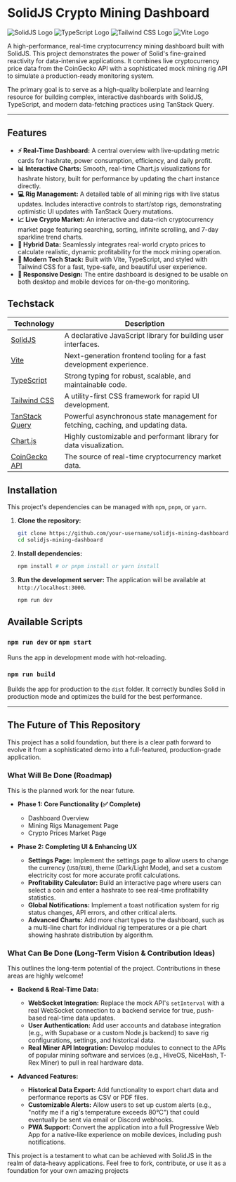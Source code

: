 # SolidJS Crypto Mining Dashboard

![SolidJS Logo](https://img.shields.io/badge/SolidJS-2C4F7C?style=for-the-badge&logo=solid&logoColor=white) ![TypeScript Logo](https://img.shields.io/badge/TypeScript-3178C6?style=for-the-badge&logo=typescript&logoColor=white) ![Tailwind CSS Logo](https://img.shields.io/badge/Tailwind_CSS-06B6D4?style=for-the-badge&logo=tailwindcss&logoColor=white) ![Vite Logo](https://img.shields.io/badge/Vite-646CFF?style=for-the-badge&logo=vite&logoColor=white)

A high-performance, real-time cryptocurrency mining dashboard built with SolidJS. This project demonstrates the power of Solid's fine-grained reactivity for data-intensive applications. It combines live cryptocurrency price data from the CoinGecko API with a sophisticated mock mining rig API to simulate a production-ready monitoring system.

The primary goal is to serve as a high-quality boilerplate and learning resource for building complex, interactive dashboards with SolidJS, TypeScript, and modern data-fetching practices using TanStack Query.


---

## Features

*   **⚡ Real-Time Dashboard:** A central overview with live-updating metric cards for hashrate, power consumption, efficiency, and daily profit.
*   **📊 Interactive Charts:** Smooth, real-time Chart.js visualizations for hashrate history, built for performance by updating the chart instance directly.
*   **💻 Rig Management:** A detailed table of all mining rigs with live status updates. Includes interactive controls to start/stop rigs, demonstrating optimistic UI updates with TanStack Query mutations.
*   **📈 Live Crypto Market:** An interactive and data-rich cryptocurrency market page featuring searching, sorting, infinite scrolling, and 7-day sparkline trend charts.
*   **🔗 Hybrid Data:** Seamlessly integrates real-world crypto prices to calculate realistic, dynamic profitability for the mock mining operation.
*   **🚀 Modern Tech Stack:** Built with Vite, TypeScript, and styled with Tailwind CSS for a fast, type-safe, and beautiful user experience.
*   **📱 Responsive Design:** The entire dashboard is designed to be usable on both desktop and mobile devices for on-the-go monitoring.

## Techstack

| Technology                                                 | Description                                                                 |
| ---------------------------------------------------------- | --------------------------------------------------------------------------- |
| [SolidJS](https://www.solidjs.com/)                        | A declarative JavaScript library for building user interfaces.              |
| [Vite](https://vitejs.dev/)                                | Next-generation frontend tooling for a fast development experience.         |
| [TypeScript](https://www.typescriptlang.org/)              | Strong typing for robust, scalable, and maintainable code.                  |
| [Tailwind CSS](https://tailwindcss.com/)                   | A utility-first CSS framework for rapid UI development.                     |
| [TanStack Query](https://tanstack.com/query/latest)        | Powerful asynchronous state management for fetching, caching, and updating data. |
| [Chart.js](https://www.chartjs.org/)                       | Highly customizable and performant library for data visualization.          |
| [CoinGecko API](https://www.coingecko.com/en/api)          | The source of real-time cryptocurrency market data.                         |

## Installation

This project's dependencies can be managed with `npm`, `pnpm`, or `yarn`.

1.  **Clone the repository:**
    ```bash
    git clone https://github.com/your-username/solidjs-mining-dashboard.git
    cd solidjs-mining-dashboard
    ```

2.  **Install dependencies:**
    ```bash
    npm install # or pnpm install or yarn install
    ```

3.  **Run the development server:**
    The application will be available at `http://localhost:3000`.
    ```bash
    npm run dev
    ```

## Available Scripts

### `npm run dev` or `npm start`

Runs the app in development mode with hot-reloading.

### `npm run build`

Builds the app for production to the `dist` folder. It correctly bundles Solid in production mode and optimizes the build for the best performance.

---

## The Future of This Repository

This project has a solid foundation, but there is a clear path forward to evolve it from a sophisticated demo into a full-featured, production-grade application.

### What Will Be Done (Roadmap)

This is the planned work for the near future.

*   **Phase 1: Core Functionality (✅ Complete)**
    *   Dashboard Overview
    *   Mining Rigs Management Page
    *   Crypto Prices Market Page

*   **Phase 2: Completing UI & Enhancing UX**
    *   **Settings Page:** Implement the settings page to allow users to change the currency (`USD`/`EUR`), theme (Dark/Light Mode), and set a custom electricity cost for more accurate profit calculations.
    *   **Profitability Calculator:** Build an interactive page where users can select a coin and enter a hashrate to see real-time profitability statistics.
    *   **Global Notifications:** Implement a toast notification system for rig status changes, API errors, and other critical alerts.
    *   **Advanced Charts:** Add more chart types to the dashboard, such as a multi-line chart for individual rig temperatures or a pie chart showing hashrate distribution by algorithm.

### What Can Be Done (Long-Term Vision & Contribution Ideas)

This outlines the long-term potential of the project. Contributions in these areas are highly welcome!

*   **Backend & Real-Time Data:**
    *   **WebSocket Integration:** Replace the mock API's `setInterval` with a real WebSocket connection to a backend service for true, push-based real-time data updates.
    *   **User Authentication:** Add user accounts and database integration (e.g., with Supabase or a custom Node.js backend) to save rig configurations, settings, and historical data.
    *   **Real Miner API Integration:** Develop modules to connect to the APIs of popular mining software and services (e.g., HiveOS, NiceHash, T-Rex Miner) to pull in real hardware data.

*   **Advanced Features:**
    *   **Historical Data Export:** Add functionality to export chart data and performance reports as CSV or PDF files.
    *   **Customizable Alerts:** Allow users to set up custom alerts (e.g., "notify me if a rig's temperature exceeds 80°C") that could eventually be sent via email or Discord webhooks.
    *   **PWA Support:** Convert the application into a full Progressive Web App for a native-like experience on mobile devices, including push notifications.

This project is a testament to what can be achieved with SolidJS in the realm of data-heavy applications. Feel free to fork, contribute, or use it as a foundation for your own amazing projects